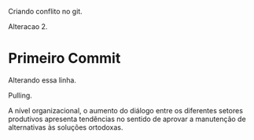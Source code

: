 Criando conflito no git.

Alteracao 2.

# Primeiro Commit
Alterando essa linha.

Pulling.

A nível organizacional, o aumento do diálogo entre os diferentes setores produtivos apresenta tendências no sentido de aprovar a manutenção de alternativas às soluções ortodoxas.
